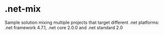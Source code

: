 # .net-mix

Sample solution mixing multiple projects that target different .net platforms: .net framework 4.7.1, .net core 2.0.0 and .net standard 2.0
